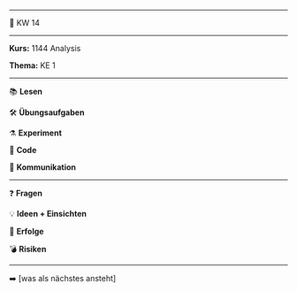 ------------------

📆 KW 14

------------------

**Kurs:** 1144 Analysis

**Thema:** KE 1

------------------


📚 **Lesen**

🛠️ **Übungsaufgaben**

⚗️ **Experiment**

💾 **Code**

📡 **Kommunikation**

------------------

❓ **Fragen**

💡 **Ideen + Einsichten**

🎉 **Erfolge**

💣 **Risiken**

------------------

➡️ [was als nächstes ansteht]

